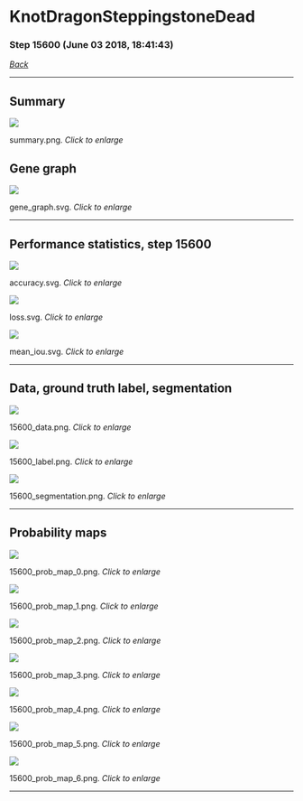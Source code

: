 # KnotDragonSteppingstoneDead

### Step 15600 (June 03 2018, 18:41:43)

[_Back_](..)

---

## Summary

<div class="images"><a href="media/summary.png"><img  src="media/summary.png" align="center"></a><p>summary.png. <i>Click to enlarge</i></p></div>

## Gene graph

<div class="images"><a href="media/gene_graph.svg"><img  src="media/gene_graph.svg" align="center"></a><p>gene_graph.svg. <i>Click to enlarge</i></p></div>

---

## Performance statistics, step 15600

<div class="images"><a href="media/accuracy.svg"><img class="mini" src="media/accuracy.svg" align="center"></a><p>accuracy.svg. <i>Click to enlarge</i></p></div>
<div class="images"><a href="media/loss.svg"><img class="mini" src="media/loss.svg" align="center"></a><p>loss.svg. <i>Click to enlarge</i></p></div>
<div class="images"><a href="media/mean_iou.svg"><img class="mini" src="media/mean_iou.svg" align="center"></a><p>mean_iou.svg. <i>Click to enlarge</i></p></div>

---

## Data, ground truth label, segmentation

<div class="images"><a href="media/15600_data.png"><img class="mini" src="media/15600_data.png" align="center"></a><p>15600_data.png. <i>Click to enlarge</i></p></div>
<div class="images"><a href="media/15600_label.png"><img class="mini" src="media/15600_label.png" align="center"></a><p>15600_label.png. <i>Click to enlarge</i></p></div>
<div class="images"><a href="media/15600_segmentation.png"><img class="mini" src="media/15600_segmentation.png" align="center"></a><p>15600_segmentation.png. <i>Click to enlarge</i></p></div>

---

## Probability maps

<div class="images"><a href="media/15600_prob_map_0.png"><img class="mini" src="media/15600_prob_map_0.png" align="center"></a><p>15600_prob_map_0.png. <i>Click to enlarge</i></p></div>
<div class="images"><a href="media/15600_prob_map_1.png"><img class="mini" src="media/15600_prob_map_1.png" align="center"></a><p>15600_prob_map_1.png. <i>Click to enlarge</i></p></div>
<div class="images"><a href="media/15600_prob_map_2.png"><img class="mini" src="media/15600_prob_map_2.png" align="center"></a><p>15600_prob_map_2.png. <i>Click to enlarge</i></p></div>
<div class="images"><a href="media/15600_prob_map_3.png"><img class="mini" src="media/15600_prob_map_3.png" align="center"></a><p>15600_prob_map_3.png. <i>Click to enlarge</i></p></div>
<div class="images"><a href="media/15600_prob_map_4.png"><img class="mini" src="media/15600_prob_map_4.png" align="center"></a><p>15600_prob_map_4.png. <i>Click to enlarge</i></p></div>
<div class="images"><a href="media/15600_prob_map_5.png"><img class="mini" src="media/15600_prob_map_5.png" align="center"></a><p>15600_prob_map_5.png. <i>Click to enlarge</i></p></div>
<div class="images"><a href="media/15600_prob_map_6.png"><img class="mini" src="media/15600_prob_map_6.png" align="center"></a><p>15600_prob_map_6.png. <i>Click to enlarge</i></p></div>

---


